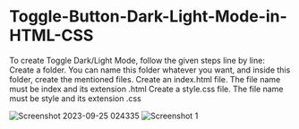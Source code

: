 # Toggle-Button-Dark-Light-Mode-in-HTML-CSS
To create Toggle Dark/Light Mode, follow the given steps line by line: Create a folder. You can name this folder whatever you want, and inside this folder, create the mentioned files. Create an index.html file. The file name must be index and its extension .html Create a style.css file. The file name must be style and its extension .css

![Screenshot 2023-09-25 024335](https://github.com/Mostafamahmoud12824/CSS-Pulse-Animation-Effect/assets/62766443/191b7392-be3a-449c-8c8a-08fb89344733)
![Screenshot 1](https://github.com/Mostafamahmoud12824/CSS-Pulse-Animation-Effect/assets/62766443/839239bf-131d-43e2-a12e-1823b5d6cf6a)
